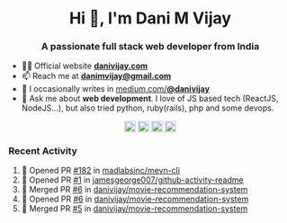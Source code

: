<h1 align="center">Hi 👋, I'm Dani M Vijay</h1>
<h3 align="center">A passionate full stack web developer from India</h3>

- 👨‍💻 Official website [**danivijay.com**](https://danivijay.com)
- 📫 Reach me at **danimvijay@gmail.com**
- 📝 I occasionally writes in [medium.com/**@danivijay**](https://medium.com/@danivijay)
- 💬 Ask me about **web development**. I love of JS based tech (ReactJS, NodeJS...), but also tried python, ruby(rails), php and some devops.

<p align="center">
<a href="https://stackoverflow.com/users/story/4230220" target="blank"><img align="center" src="https://cdn.jsdelivr.net/npm/simple-icons@3.0.1/icons/stackoverflow.svg" alt="Dani Vijay" height="20" width="20" /></a>
<!--<a href="https://dev.to/danivijay" target="blank"><img align="center" src="https://cdn.jsdelivr.net/npm/simple-icons@3.0.1/icons/dev-dot-to.svg" alt="danivijay" height="20" width="20" /></a>-->
<a href="https://twitter.com/utmostdev" target="blank"><img align="center" src="https://cdn.jsdelivr.net/npm/simple-icons@3.0.1/icons/twitter.svg" alt="utmostdev" height="20" width="20" /></a>
<a href="https://linkedin.com/in/danivijay" target="blank"><img align="center" src="https://cdn.jsdelivr.net/npm/simple-icons@3.0.1/icons/linkedin.svg" alt="danivijay" height="20" width="20" /></a>
<a href="https://medium.com/@danivijay" target="blank"><img align="center" src="https://cdn.jsdelivr.net/npm/simple-icons@3.0.1/icons/medium.svg" alt="@danivijay" height="20" width="20" /></a>
</p>

### Recent Activity
<!--START_SECTION:activity-->
1. 💪 Opened PR [#182](https://github.com//madlabsinc/mevn-cli/pull/182) in [madlabsinc/mevn-cli](https://github.com//madlabsinc/mevn-cli)
2. 💪 Opened PR [#1](https://github.com//jamesgeorge007/github-activity-readme/pull/1) in [jamesgeorge007/github-activity-readme](https://github.com//jamesgeorge007/github-activity-readme)
3. 🎉 Merged PR [#6](https://github.com//danivijay/movie-recommendation-system/pull/6) in [danivijay/movie-recommendation-system](https://github.com//danivijay/movie-recommendation-system)
4. 💪 Opened PR [#6](https://github.com//danivijay/movie-recommendation-system/pull/6) in [danivijay/movie-recommendation-system](https://github.com//danivijay/movie-recommendation-system)
5. 🎉 Merged PR [#5](https://github.com//danivijay/movie-recommendation-system/pull/5) in [danivijay/movie-recommendation-system](https://github.com//danivijay/movie-recommendation-system)
<!--END_SECTION:activity-->
